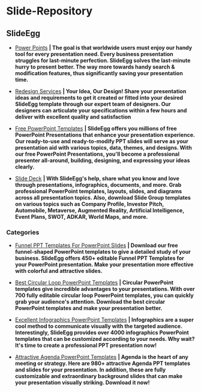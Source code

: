 # Slide-Repository

## SlideEgg

* [Power Points](https://www.slideegg.com/) **| The goal is that worldwide users must enjoy our handy tool for every presentation need. Every business presentation struggles for last-minute perfection. SlideEgg solves the last-minute hurry to present better. The way more towards handy search & modification features, thus significantly saving your presentation time.**

* [Redesign Services](https://www.slideegg.com/redesign) **| Your Idea, Our Design! Share your presentation ideas and requirements to get it created or fitted into your desired SlideEgg template through our expert team of designers. Our designers can articulate your specifications within a few hours and deliver with excellent quality and satisfaction**

* [Free PowerPoint Templates](https://www.slideegg.com/free-powerpoint-templates) **| SlideEgg offers you millions of free PowerPoint Presentations that enhance your presentation experience. Our ready-to-use and ready-to-modify PPT slides will serve as your presentation aid with various topics, data, themes, and designs. With our free PowerPoint Presentations, you'll become a professional presenter all-around, building, designing, and expressing your ideas clearly.**

* [Slide Deck](https://www.slideegg.com/slidegroup-powerpoint-templates) **| With SlideEgg's help, share what you know and love through presentations, infographics, documents, and more. Grab professional PowerPoint templates, layouts, slides, and diagrams across all presentation topics. Also, download Slide Group templates on various topics such as Company Profile, Investor Pitch, Automobile, Metaverse, Augmented Reality, Artificial Intelligence, Event Plans, SWOT, ADKAR, World Maps, and more.**

### Categories 

* [Funnel PPT Templates For PowerPoint Slides](https://www.slideegg.com/category/funnel-powerpoint-templates) **| Download our free funnel-shaped PowerPoint templates to give a detailed study of your business. SlideEgg offers 450+ editable Funnel PPT Templates for your PowerPoint presentation. Make your presentation more effective with colorful and attractive slides.**

* [Best Circular Loop PowerPoint Templates](https://www.slideegg.com/category/circular-loop-powerpoint-templates) **| Circular PowerPoint templates give incredible advantages to your presentations. With over 700 fully editable circular loop PowerPoint templates, you can quickly grab your audience's attention. Download the best circular PowerPoint templates and make your presentation better.**

* [Excellent Infographics PowerPoint Templates](slideegg.com/category/infographics-powerpoint-templates) **| Infographics are a super cool method to communicate visually with the targeted audience. Interestingly, SlideEgg provides over 4000 infographics PowerPoint templates that can be customized according to your needs. Why wait? It's time to create a professional PPT presentation now!**

* [Attractive Agenda PowerPoint Templates](https://www.slideegg.com/category/agenda-powerpoint-templates) **| Agenda is the heart of any meeting or strategy. Here are 980+ attractive Agenda PPT templates and slides for your presentation. In addition, these are fully customizable and extraordinary background slides that can make your presentation visually striking. Download it now!**
